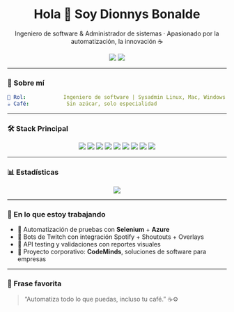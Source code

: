 <h1 align="center">Hola 👋 Soy Dionnys Bonalde</h1>
<p align="center">
  Ingeniero de software & Administrador de sistemas · Apasionado por la automatización, la innovación ☕  
</p>

<p align="center">  <a href="https://linkedin.com/in/dionnys" target="_blank"><img src="https://img.shields.io/badge/LinkedIn-DionnysBonalde-blue?style=flat-square&logo=linkedin"></a>
  <a href="https://twitch.tv/bonalplay" target="_blank"><img src="https://img.shields.io/badge/Twitch-Afiliado-9146FF?style=flat-square&logo=twitch"></a>
</p>

---

### 🚀 Sobre mí

```yaml
🧠 Rol:            Ingeniero de software | Sysadmin Linux, Mac, Windows & Unix  
☕ Café:            Sin azúcar, solo especialidad  
```

---

### 🛠️ Stack Principal

<p align="center">
  <img src="https://img.shields.io/badge/Linux-black?style=flat-square&logo=linux" />
  <img src="https://img.shields.io/badge/Docker-2496ED?style=flat-square&logo=docker" />
  <img src="https://img.shields.io/badge/Node.js-339933?style=flat-square&logo=node.js" />
  <img src="https://img.shields.io/badge/Python-3776AB?style=flat-square&logo=python" />
  <img src="https://img.shields.io/badge/Svelte-FF3E00?style=flat-square&logo=svelte" />
  <img src="https://img.shields.io/badge/PostgreSQL-4169E1?style=flat-square&logo=postgresql" />
  <img src="https://img.shields.io/badge/MongoDB-47A248?style=flat-square&logo=mongodb" />
  <img src="https://img.shields.io/badge/AWS-black?style=flat-square&logo=amazon-aws" />
  <img src="https://img.shields.io/badge/GitHub-181717?style=flat-square&logo=github" />
</p>

---

### 📊 Estadísticas


<p align="center">
  <img src="https://github-profile-trophy.vercel.app/?username=dionnys&theme=radical&margin-w=10&no-frame=true" />
</p>


---

### 🎯 En lo que estoy trabajando

- 🔧 Automatización de pruebas con **Selenium** + **Azure**
- 🤖 Bots de Twitch con integración Spotify + Shoutouts + Overlays
- 🧪 API testing y validaciones con reportes visuales
- 🧠 Proyecto corporativo: **CodeMinds**, soluciones de software para empresas

---

### 🧠 Frase favorita

> “Automatiza todo lo que puedas, incluso tu café.” ☕⚙️
